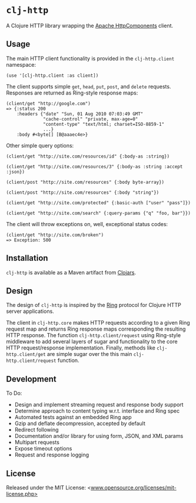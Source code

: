 # `clj-http`

A Clojure HTTP library wrapping the [Apache HttpComponents](http://hc.apache.org/) client.

## Usage

The main HTTP client functionality is provided in the `clj-http.client` namespace:

    (use '[clj-http.client :as client])

The client supports simple `get`, `head`, `put`, `post`, and `delete` requests. Responses are returned as Ring-style response maps:

    (client/get "http://google.com")
    => {:status 200
        :headers {"date" "Sun, 01 Aug 2010 07:03:49 GMT"
                  "cache-control" "private, max-age=0"
                  "content-type" "text/html; charset=ISO-8859-1"
                  ...}
        :body #<byte[] [B@aaaec4e>}

Other simple query options:

    (client/get "http://site.com/resources/id" {:body-as :string})

    (client/get "http://site.com/resources/3" {:body-as :string :accept :json})

    (client/post "http://site.com/resources" {:body byte-array})

    (client/post "http://site.com/resources" {:body "string"})

    (client/get "http://site.com/protected" {:basic-auth ["user" "pass"]})

    (client/get "http://site.com/search" {:query-params {"q" "foo, bar"}})

The client will throw exceptions on, well, exceptional status codes:

    (client/get "http://site.com/broken")
    => Exception: 500
  
## Installation

`clj-http` is available as a Maven artifact from [Clojars](http://clojars.org/clj-http).

## Design

The design of `clj-http` is inspired by the [Ring](http://github.com/mmcgrana/ring) protocol for Clojure HTTP server applications.

The client in `clj-http.core` makes HTTP requests according to a given Ring request map and returns Ring response maps corresponding the resulting HTTP response. The function `clj-http.client/request` using Ring-style middleware to add several layers of sugar and functionality to the core HTTP request/response implementation. Finally, methods like `clj-http.client/get` are simple sugar over the this main `clj-http.client/request` function.

## Development

To Do:

 * Design and implement streaming request and response body support
 * Determine approach to content typing w.r.t. interface and Ring spec
 * Automated tests against an embedded Ring app
 * Gzip and deflate decompression, accepted by default
 * Redirect following
 * Documentation and/or library for using form, JSON, and XML params
 * Multipart requests
 * Expose timeout options
 * Request and response logging

## License

Released under the MIT License: <www.opensource.org/licenses/mit-license.php>
